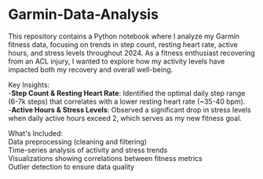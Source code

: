 # Garmin-Data-Analysis

This repository contains a Python notebook where I analyze my Garmin fitness data, focusing on trends in step count, resting heart rate, active hours, and stress levels throughout 2024. As a fitness enthusiast recovering from an ACL injury, I wanted to explore how my activity levels have impacted both my recovery and overall well-being.

Key Insights: <br>
-**Step Count & Resting Heart Rate**: Identified the optimal daily step range (6-7k steps) that correlates with a lower resting heart rate (~35-40 bpm). <br>
-**Active Hours & Stress Levels**: Observed a significant drop in stress levels when daily active hours exceed 2, which serves as my new fitness goal.

What's Included:  <br>
Data preprocessing (cleaning and filtering)  <br>
Time-series analysis of activity and stress trends  <br>
Visualizations showing correlations between fitness metrics  <br>
Outlier detection to ensure data quality  <br>
